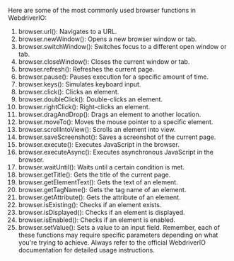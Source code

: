 Here are some of the most commonly used browser functions in WebdriverIO:
1. browser.url(): Navigates to a URL.
2. browser.newWindow(): Opens a new browser window or tab.
3. browser.switchWindow(): Switches focus to a different open window or tab.
4. browser.closeWindow(): Closes the current window or tab.
5. browser.refresh(): Refreshes the current page.
6. browser.pause(): Pauses execution for a specific amount of time.
7. browser.keys(): Simulates keyboard input.
8. browser.click(): Clicks an element.
9. browser.doubleClick(): Double-clicks an element.
10. browser.rightClick(): Right-clicks an element.
11. browser.dragAndDrop(): Drags an element to another location.
12. browser.moveTo(): Moves the mouse pointer to a specific element.
13. browser.scrollIntoView(): Scrolls an element into view.
14. browser.saveScreenshot(): Saves a screenshot of the current page.
15. browser.execute(): Executes JavaScript in the browser.
16. browser.executeAsync(): Executes asynchronous JavaScript in the browser.
17. browser.waitUntil(): Waits until a certain condition is met.
18. browser.getTitle(): Gets the title of the current page.
19. browser.getElementText(): Gets the text of an element.
20. browser.getTagName(): Gets the tag name of an element.
21. browser.getAttribute(): Gets the attribute of an element.
22. browser.isExisting(): Checks if an element exists.
23. browser.isDisplayed(): Checks if an element is displayed.
24. browser.isEnabled(): Checks if an element is enabled.
25. browser.setValue(): Sets a value to an input field.
Remember, each of these functions may require specific parameters depending on what you're trying to achieve. Always refer to the official WebdriverIO documentation for detailed usage instructions.
